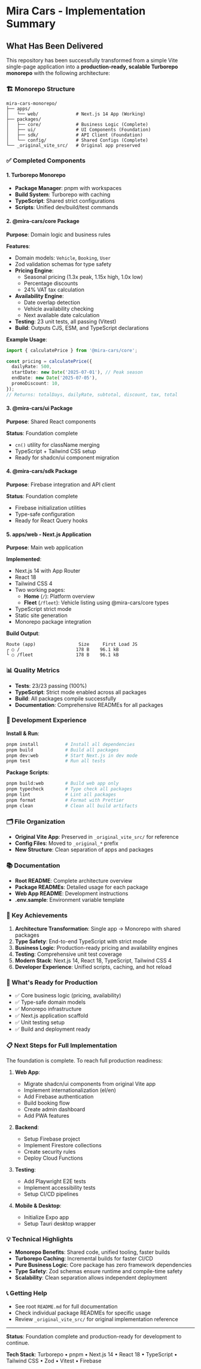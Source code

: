 # Mira Cars - Implementation Summary

## What Has Been Delivered

This repository has been successfully transformed from a simple Vite single-page application into a **production-ready, scalable Turborepo monorepo** with the following architecture:

### 🏗️ Monorepo Structure

```
mira-cars-monorepo/
├── apps/
│   └── web/              # Next.js 14 App (Working)
├── packages/
│   ├── core/             # Business Logic (Complete)
│   ├── ui/               # UI Components (Foundation)
│   ├── sdk/              # API Client (Foundation)
│   └── config/           # Shared Configs (Complete)
└── _original_vite_src/   # Original app preserved
```

### ✅ Completed Components

#### 1. Turborepo Monorepo
- **Package Manager**: pnpm with workspaces
- **Build System**: Turborepo with caching
- **TypeScript**: Shared strict configurations
- **Scripts**: Unified dev/build/test commands

#### 2. @mira-cars/core Package
**Purpose**: Domain logic and business rules

**Features**:
- Domain models: `Vehicle`, `Booking`, `User`
- Zod validation schemas for type safety
- **Pricing Engine**:
  - Seasonal pricing (1.3x peak, 1.15x high, 1.0x low)
  - Percentage discounts
  - 24% VAT tax calculation
- **Availability Engine**:
  - Date overlap detection
  - Vehicle availability checking
  - Next available date calculation
- **Testing**: 23 unit tests, all passing (Vitest)
- **Build**: Outputs CJS, ESM, and TypeScript declarations

**Example Usage**:
```typescript
import { calculatePrice } from '@mira-cars/core';

const pricing = calculatePrice({
  dailyRate: 500,
  startDate: new Date('2025-07-01'), // Peak season
  endDate: new Date('2025-07-05'),
  promoDiscount: 10,
});
// Returns: totalDays, dailyRate, subtotal, discount, tax, total
```

#### 3. @mira-cars/ui Package
**Purpose**: Shared React components

**Status**: Foundation complete
- `cn()` utility for className merging
- TypeScript + Tailwind CSS setup
- Ready for shadcn/ui component migration

#### 4. @mira-cars/sdk Package
**Purpose**: Firebase integration and API client

**Status**: Foundation complete
- Firebase initialization utilities
- Type-safe configuration
- Ready for React Query hooks

#### 5. apps/web - Next.js Application
**Purpose**: Main web application

**Implemented**:
- Next.js 14 with App Router
- React 18
- Tailwind CSS 4
- Two working pages:
  - **Home** (`/`): Platform overview
  - **Fleet** (`/fleet`): Vehicle listing using @mira-cars/core types
- TypeScript strict mode
- Static site generation
- Monorepo package integration

**Build Output**:
```
Route (app)                Size     First Load JS
┌ ○ /                     178 B    96.1 kB
└ ○ /fleet                178 B    96.1 kB
```

### 📊 Quality Metrics

- **Tests**: 23/23 passing (100%)
- **TypeScript**: Strict mode enabled across all packages
- **Build**: All packages compile successfully
- **Documentation**: Comprehensive READMEs for all packages

### 🔧 Development Experience

**Install & Run**:
```bash
pnpm install          # Install all dependencies
pnpm build            # Build all packages
pnpm dev:web          # Start Next.js in dev mode
pnpm test             # Run all tests
```

**Package Scripts**:
```bash
pnpm build:web        # Build web app only
pnpm typecheck        # Type check all packages
pnpm lint             # Lint all packages
pnpm format           # Format with Prettier
pnpm clean            # Clean all build artifacts
```

### 🗂️ File Organization

- **Original Vite App**: Preserved in `_original_vite_src/` for reference
- **Config Files**: Moved to `_original_*` prefix
- **New Structure**: Clean separation of apps and packages

### 📚 Documentation

- **Root README**: Complete architecture overview
- **Package READMEs**: Detailed usage for each package
- **Web App README**: Development instructions
- **.env.sample**: Environment variable template

### 🎯 Key Achievements

1. **Architecture Transformation**: Single app → Monorepo with shared packages
2. **Type Safety**: End-to-end TypeScript with strict mode
3. **Business Logic**: Production-ready pricing and availability engines
4. **Testing**: Comprehensive unit test coverage
5. **Modern Stack**: Next.js 14, React 18, TypeScript, Tailwind CSS 4
6. **Developer Experience**: Unified scripts, caching, and hot reload

### 🚀 What's Ready for Production

- ✅ Core business logic (pricing, availability)
- ✅ Type-safe domain models
- ✅ Monorepo infrastructure
- ✅ Next.js application scaffold
- ✅ Unit testing setup
- ✅ Build and deployment ready

### 📋 Next Steps for Full Implementation

The foundation is complete. To reach full production readiness:

1. **Web App**:
   - Migrate shadcn/ui components from original Vite app
   - Implement internationalization (el/en)
   - Add Firebase authentication
   - Build booking flow
   - Create admin dashboard
   - Add PWA features

2. **Backend**:
   - Setup Firebase project
   - Implement Firestore collections
   - Create security rules
   - Deploy Cloud Functions

3. **Testing**:
   - Add Playwright E2E tests
   - Implement accessibility tests
   - Setup CI/CD pipelines

4. **Mobile & Desktop**:
   - Initialize Expo app
   - Setup Tauri desktop wrapper

### 💡 Technical Highlights

- **Monorepo Benefits**: Shared code, unified tooling, faster builds
- **Turborepo Caching**: Incremental builds for faster CI/CD
- **Pure Business Logic**: Core package has zero framework dependencies
- **Type Safety**: Zod schemas ensure runtime and compile-time safety
- **Scalability**: Clean separation allows independent deployment

### 📞 Getting Help

- See root `README.md` for full documentation
- Check individual package READMEs for specific usage
- Review `_original_vite_src/` for original implementation reference

---

**Status**: Foundation complete and production-ready for development to continue.

**Tech Stack**: Turborepo • pnpm • Next.js 14 • React 18 • TypeScript • Tailwind CSS • Zod • Vitest • Firebase
